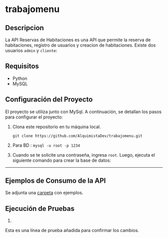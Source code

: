 # trabajomenu

## Descripcion

La API Reservas de Habitaciones es una API que permite la reserva de habitaciones, registro de usuarios y creacion de habitaciones.
Existe dos usuarios `admin` y `cliente`:

## Requisitos

- Python
- MySQL

## Configuración del Proyecto

El proyecto se utiliza junto con MySql. A continuación, se detallan los pasos para configurar el proyecto:

1. Clona este repositorio en tu máquina local.
	

   `git clone https://github.com/AlquimistaDev/trabajomenu.git`

2. Para BD : `mysql -u root -p 1234`

3. Cuando se te solicite una contraseña, ingresa `root`. Luego, ejecuta el siguiente comando para crear la base de datos:

---

## Ejemplos de Consumo de la API

Se adjunta una [carpeta](./examples/) con ejemplos.

## Ejecución de Pruebas

1. 
Esta es una línea de prueba añadida para confirmar los cambios.

